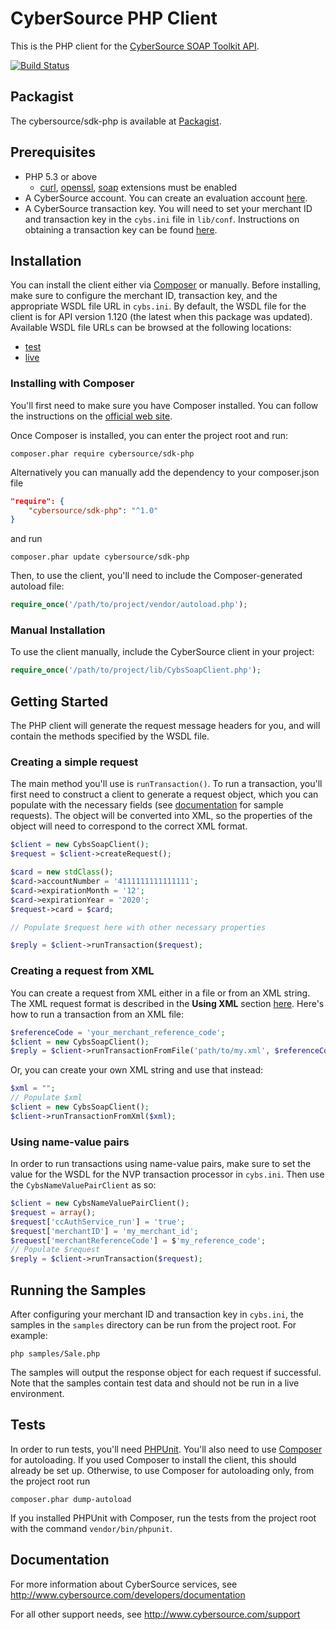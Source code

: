 # CyberSource PHP Client

This is the PHP client for the [CyberSource SOAP Toolkit API](http://www.cybersource.com/developers/getting_started/integration_methods/soap_toolkit_api).

[![Build Status](https://travis-ci.org/CyberSource/cybersource-sdk-php.png?branch=master)](https://travis-ci.org/CyberSource/cybersource-sdk-php)

## Packagist
The cybersource/sdk-php is available at [Packagist](https://packagist.org/packages/cybersource/sdk-php).

## Prerequisites

- PHP 5.3 or above
   - [curl](http://php.net/manual/en/book.curl.php), [openssl](http://php.net/manual/en/book.openssl.php), [soap](http://php.net/manual/en/book.soap.php) extensions must be enabled
- A CyberSource account. You can create an evaluation account [here](http://www.cybersource.com/register/).
- A CyberSource transaction key. You will need to set your merchant ID and transaction key in the ````cybs.ini```` file in ````lib/conf````. Instructions on obtaining a transaction key can be found [here](http://www.cybersource.com/developers/integration_methods/simple_order_and_soap_toolkit_api/soap_api/html/wwhelp/wwhimpl/js/html/wwhelp.htm#href=Intro.04.3.html).


## Installation

You can install the client either via [Composer](https://getcomposer.org/) or manually. Before installing, make sure to configure the merchant ID, transaction key, and the appropriate WSDL file URL in ````cybs.ini````. By default, the WSDL file for the client is for API version 1.120 (the latest when this package was updated). Available WSDL file URLs can be browsed at the following locations:

- [test](https://ics2wstest.ic3.com/commerce/1.x/transactionProcessor/)
- [live](https://ics2ws.ic3.com/commerce/1.x/transactionProcessor/)

### Installing with Composer
You'll first need to make sure you have Composer installed. You can follow the instructions on the [official web site](https://getcomposer.org/download/). 

Once Composer is installed, you can enter the project root and run:

```
composer.phar require cybersource/sdk-php
```

Alternatively you can manually add the dependency to your composer.json file

```json
"require": {
    "cybersource/sdk-php": "^1.0"
}
```

and run

```
composer.phar update cybersource/sdk-php
```


Then, to use the client, you'll need to include the Composer-generated autoload file:

```php
require_once('/path/to/project/vendor/autoload.php');
```

### Manual Installation
To use the client manually, include the CyberSource client in your project:

```php
require_once('/path/to/project/lib/CybsSoapClient.php');
``` 


## Getting Started
The PHP client will generate the request message headers for you, and will contain the methods specified by the WSDL file.

### Creating a simple request
The main method you'll use is ````runTransaction()````. To run a transaction, you'll first need to construct a client to generate a request object, which you can populate with the necessary fields (see [documentation](http://www.cybersource.com/developers/integration_methods/simple_order_and_soap_toolkit_api/soap_api/html/wwhelp/wwhimpl/js/html/wwhelp.htm#href=Intro.04.4.html) for sample requests). The object will be converted into XML, so the properties of the object will need to correspond to the correct XML format.

```php
$client = new CybsSoapClient();
$request = $client->createRequest();

$card = new stdClass();
$card->accountNumber = '4111111111111111';
$card->expirationMonth = '12';
$card->expirationYear = '2020';
$request->card = $card;

// Populate $request here with other necessary properties

$reply = $client->runTransaction($request);
```

### Creating a request from XML
You can create a request from XML either in a file or from an XML string. The XML request format is described in the **Using XML** section [here](http://apps.cybersource.com/library/documentation/dev_guides/Simple_Order_API_Clients/Client_SDK_SO_API.pdf). Here's how to run a transaction from an XML file:

```php
$referenceCode = 'your_merchant_reference_code';
$client = new CybsSoapClient();
$reply = $client->runTransactionFromFile('path/to/my.xml', $referenceCode);
```

Or, you can create your own XML string and use that instead:

```php
$xml = "";
// Populate $xml
$client = new CybsSoapClient();
$client->runTransactionFromXml($xml);
```

### Using name-value pairs
In order to run transactions using name-value pairs, make sure to set the value for the WSDL for the NVP transaction processor in ````cybs.ini````. Then use the ````CybsNameValuePairClient```` as so:

```php
$client = new CybsNameValuePairClient();
$request = array();
$request['ccAuthService_run'] = 'true';
$request['merchantID'] = 'my_merchant_id';
$request['merchantReferenceCode'] = $'my_reference_code';
// Populate $request
$reply = $client->runTransaction($request);
```

## Running the Samples
After configuring your merchant ID and transaction key in ````cybs.ini````, the samples in the ````samples```` directory can be run from the project root. For example:

```
php samples/Sale.php
```

The samples will output the response object for each request if successful. Note that the samples contain test data and should not be run in a live environment. 

## Tests

In order to run tests, you'll need [PHPUnit](https://phpunit.de). You'll also need to use [Composer](https://getcomposer.org/) for autoloading. If you used Composer to install the client, this should already be set up. Otherwise, to use Composer for autoloading only, from the project root run
```
composer.phar dump-autoload
```

If you installed PHPUnit with Composer, run the tests from the project root with the command ````vendor/bin/phpunit````.

## Documentation

For more information about CyberSource services, see <http://www.cybersource.com/developers/documentation>

For all other support needs, see <http://www.cybersource.com/support>
